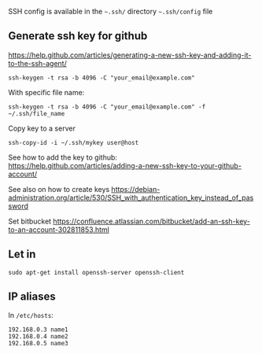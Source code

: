 
SSH config is available in the `~.ssh/` directory `~.ssh/config` file

Generate ssh key for github
-----------------------------------------------------------------------

<https://help.github.com/articles/generating-a-new-ssh-key-and-adding-it-to-the-ssh-agent/>
    
    ssh-keygen -t rsa -b 4096 -C "your_email@example.com"
    
With specific file name:

    ssh-keygen -t rsa -b 4096 -C "your_email@example.com" -f ~/.ssh/file_name

Copy key to a server

    ssh-copy-id -i ~/.ssh/mykey user@host

See how to add the key to github:  
<https://help.github.com/articles/adding-a-new-ssh-key-to-your-github-account/>

See also on how to create keys
https://debian-administration.org/article/530/SSH_with_authentication_key_instead_of_password

Set bitbucket
https://confluence.atlassian.com/bitbucket/add-an-ssh-key-to-an-account-302811853.html

Let in
-----------------------------------------------------------------------

    sudo apt-get install openssh-server openssh-client

IP aliases
-----------------------------------------------------------------------

In `/etc/hosts`: 

```
192.168.0.3 name1
192.168.0.4 name2
192.168.0.5 name3
```
